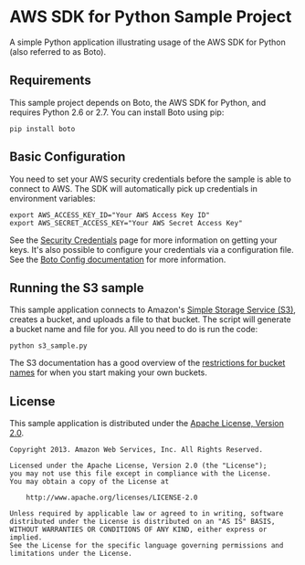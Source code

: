 # AWS SDK for Python Sample Project

A simple Python application illustrating usage of the AWS SDK for Python (also
referred to as Boto).

## Requirements

This sample project depends on Boto, the AWS SDK for Python, and requires
Python 2.6 or 2.7. You can install Boto using pip:

    pip install boto

## Basic Configuration

You need to set your AWS security credentials before the sample is able to
connect to AWS. The SDK will automatically pick up credentials in environment
variables:

    export AWS_ACCESS_KEY_ID="Your AWS Access Key ID"
    export AWS_SECRET_ACCESS_KEY="Your AWS Secret Access Key"

See the [Security Credentials](http://aws.amazon.com/security-credentials) page
for more information on getting your keys. It's also possible to configure your
credentials via a configuration file. See the [Boto Config documentation](http://boto.readthedocs.org/en/latest/boto_config_tut.html)
for more information.

## Running the S3 sample

This sample application connects to Amazon's [Simple Storage Service (S3)](http://aws.amazon.com/s3),
creates a bucket, and uploads a file to that bucket. The script will generate a
bucket name and file for you. All you need to do is run the code:

    python s3_sample.py

The S3 documentation has a good overview of the [restrictions for bucket names](http://docs.aws.amazon.com/AmazonS3/latest/dev/BucketRestrictions.html)
for when you start making your own buckets.

## License

This sample application is distributed under the
[Apache License, Version 2.0](http://www.apache.org/licenses/LICENSE-2.0).

```no-highlight
Copyright 2013. Amazon Web Services, Inc. All Rights Reserved.

Licensed under the Apache License, Version 2.0 (the "License");
you may not use this file except in compliance with the License.
You may obtain a copy of the License at

    http://www.apache.org/licenses/LICENSE-2.0

Unless required by applicable law or agreed to in writing, software
distributed under the License is distributed on an "AS IS" BASIS,
WITHOUT WARRANTIES OR CONDITIONS OF ANY KIND, either express or implied.
See the License for the specific language governing permissions and
limitations under the License.
```
